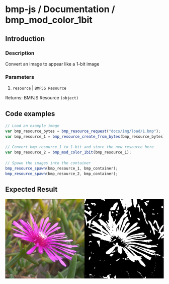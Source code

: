 # bmp-js / Documentation / bmp_mod_color_1bit
## Introduction

### Description

Convert an image to appear like a 1-bit image

### Parameters

1. `resource` | `BMPJS Resource`

Returns: BMPJS Resource `(object)`

## Code examples

```js
// Load an example image
var bmp_resource_bytes = bmp_resource_request("docs/img/load/1.bmp");
var bmp_resource_1 = bmp_resource_create_from_bytes(bmp_resource_bytes);

// Convert bmp_resource_1 to 1-bit and store the new resource here
var bmp_resource_2 = bmp_mod_color_1bit(bmp_resource_1);

// Spawn the images into the container
bmp_resource_spawn(bmp_resource_1, bmp_container);
bmp_resource_spawn(bmp_resource_2, bmp_container);
```

## Expected Result

![expected-result](./img/011.png)
